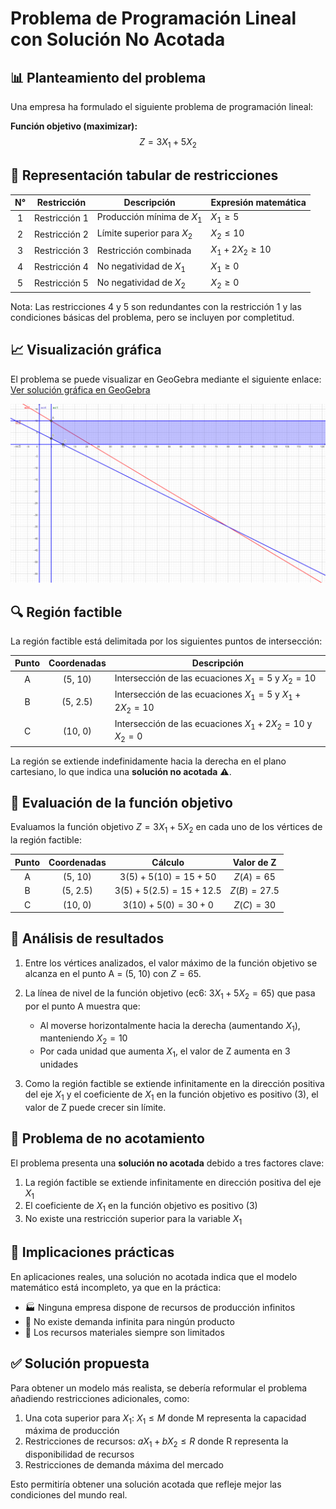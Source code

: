 # Problema de Programación Lineal con Solución No Acotada

## 📊 Planteamiento del problema

Una empresa ha formulado el siguiente problema de programación lineal:

**Función objetivo (maximizar):** 
$$Z = 3X_1 + 5X_2$$

## 📝 Representación tabular de restricciones

| N° | Restricción | Descripción | Expresión matemática |
|:--:|-------------|-------------|----------------------|
| 1  | Restricción 1 | Producción mínima de $X_1$ | $X_1 \geq 5$ |
| 2  | Restricción 2 | Límite superior para $X_2$ | $X_2 \leq 10$ |
| 3  | Restricción 3 | Restricción combinada | $X_1 + 2X_2 \geq 10$ |
| 4  | Restricción 4 | No negatividad de $X_1$ | $X_1 \geq 0$ |
| 5  | Restricción 5 | No negatividad de $X_2$ | $X_2 \geq 0$ |

Nota: Las restricciones 4 y 5 son redundantes con la restricción 1 y las condiciones básicas del problema, pero se incluyen por completitud.



## 📈 Visualización gráfica

El problema se puede visualizar en GeoGebra mediante el siguiente enlace:
[Ver solución gráfica en GeoGebra](https://www.geogebra.org/graphing/zuumhfae)

![Solución gráfica](https://github.com/AvatarGaming/OperationalResearch/blob/main/Programaci%C3%B3n%20Lineal%20-%20M%C3%A9todo%20Gr%C3%A1fico/Imagen03.png?raw=true)

## 🔍 Región factible

La región factible está delimitada por los siguientes puntos de intersección:

| Punto | Coordenadas | Descripción |
|:-----:|:-----------:|-------------|
| A     | (5, 10)     | Intersección de las ecuaciones $X_1 = 5$ y $X_2 = 10$ |
| B     | (5, 2.5)    | Intersección de las ecuaciones $X_1 = 5$ y $X_1 + 2X_2 = 10$ |
| C     | (10, 0)     | Intersección de las ecuaciones $X_1 + 2X_2 = 10$ y $X_2 = 0$ |

La región se extiende indefinidamente hacia la derecha en el plano cartesiano, lo que indica una **solución no acotada** ⚠️.

## 📝 Evaluación de la función objetivo

Evaluamos la función objetivo $Z = 3X_1 + 5X_2$ en cada uno de los vértices de la región factible:

| Punto | Coordenadas | Cálculo | Valor de Z |
|:-----:|:-----------:|:-------:|:----------:|
| A     | (5, 10)     | $3(5) + 5(10) = 15 + 50$ | $Z(A) = 65$ |
| B     | (5, 2.5)    | $3(5) + 5(2.5) = 15 + 12.5$ | $Z(B) = 27.5$ |
| C     | (10, 0)     | $3(10) + 5(0) = 30 + 0$ | $Z(C) = 30$ |

## 🧮 Análisis de resultados

1. Entre los vértices analizados, el valor máximo de la función objetivo se alcanza en el punto A = (5, 10) con $Z = 65$.

2. La línea de nivel de la función objetivo (ec6: $3X_1 + 5X_2 = 65$) que pasa por el punto A muestra que:
   - Al moverse horizontalmente hacia la derecha (aumentando $X_1$), manteniendo $X_2 = 10$
   - Por cada unidad que aumenta $X_1$, el valor de Z aumenta en 3 unidades

3. Como la región factible se extiende infinitamente en la dirección positiva del eje $X_1$ y el coeficiente de $X_1$ en la función objetivo es positivo (3), el valor de Z puede crecer sin límite.

## 🚫 Problema de no acotamiento

El problema presenta una **solución no acotada** debido a tres factores clave:

1. La región factible se extiende infinitamente en dirección positiva del eje $X_1$
2. El coeficiente de $X_1$ en la función objetivo es positivo (3)
3. No existe una restricción superior para la variable $X_1$

## 🔧 Implicaciones prácticas

En aplicaciones reales, una solución no acotada indica que el modelo matemático está incompleto, ya que en la práctica:

- 🏭 Ninguna empresa dispone de recursos de producción infinitos
- 🛒 No existe demanda infinita para ningún producto
- 🧪 Los recursos materiales siempre son limitados

## ✅ Solución propuesta

Para obtener un modelo más realista, se debería reformular el problema añadiendo restricciones adicionales, como:

1. Una cota superior para $X_1$: $X_1 ≤ M$ donde M representa la capacidad máxima de producción
2. Restricciones de recursos: $aX_1 + bX_2 ≤ R$ donde R representa la disponibilidad de recursos
3. Restricciones de demanda máxima del mercado

Esto permitiría obtener una solución acotada que refleje mejor las condiciones del mundo real.